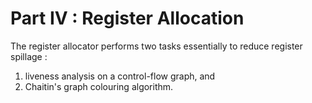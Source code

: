 # Part IV : Register Allocation


The register allocator performs two tasks essentially to reduce register spillage :
  1. liveness analysis on a control-flow graph, and
  2. Chaitin's graph colouring algorithm.
